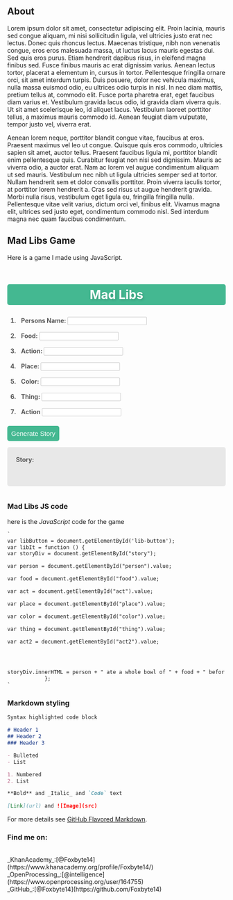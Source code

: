 




## About

 Lorem ipsum dolor sit amet, consectetur adipiscing elit. Proin lacinia, mauris sed congue aliquam, mi nisi sollicitudin ligula, vel ultricies justo erat nec lectus. Donec quis rhoncus lectus. Maecenas tristique, nibh non venenatis congue, eros eros malesuada massa, ut luctus lacus mauris egestas dui. Sed quis eros purus. Etiam hendrerit dapibus risus, in eleifend magna finibus sed. Fusce finibus mauris ac erat dignissim varius. Aenean lectus tortor, placerat a elementum in, cursus in tortor. Pellentesque fringilla ornare orci, sit amet interdum turpis. Duis posuere, dolor nec vehicula maximus, nulla massa euismod odio, eu ultrices odio turpis in nisl. In nec diam mattis, pretium tellus at, commodo elit. Fusce porta pharetra erat, eget faucibus diam varius et. Vestibulum gravida lacus odio, id gravida diam viverra quis. Ut sit amet scelerisque leo, id aliquet lacus. Vestibulum laoreet porttitor tellus, a maximus mauris commodo id. Aenean feugiat diam vulputate, tempor justo vel, viverra erat.

Aenean lorem neque, porttitor blandit congue vitae, faucibus at eros. Praesent maximus vel leo ut congue. Quisque quis eros commodo, ultricies sapien sit amet, auctor tellus. Praesent faucibus ligula mi, porttitor blandit enim pellentesque quis. Curabitur feugiat non nisi sed dignissim. Mauris ac viverra odio, a auctor erat. Nam ac lorem vel augue condimentum aliquam ut sed mauris. Vestibulum nec nibh ut ligula ultricies semper sed at tortor. Nullam hendrerit sem et dolor convallis porttitor. Proin viverra iaculis tortor, at porttitor lorem hendrerit a. Cras sed risus ut augue hendrerit gravida. Morbi nulla risus, vestibulum eget ligula eu, fringilla fringilla nulla. Pellentesque vitae velit varius, dictum orci vel, finibus elit. Vivamus magna elit, ultrices sed justo eget, condimentum commodo nisl. Sed interdum magna nec quam faucibus condimentum. 

## Mad Libs Game

Here is a game I made using JavaScript.
<style>
        
#madlibsbox{
overflow: hidden;
            }
            
            
#madlibshead {
text-align: center;
background-color: #44b891;
color: #fff;
text-shadow: 2px 3px 5px rgb(0, 0, 0, 0.15);
border-radius: 5px;
padding: 7px;
}

input {
border-radius: 2px;
border: solid;
border-width: 1px;
border-color: rgb(201, 201, 201);
}

.inputs {
font-weight: bold;
padding: 8px;
color: rgb(87, 87, 87);
}

#lib-button {
border: none;
padding: 9px;
background-color: #44b891;
color: #fff;
font-size: 15px;
border-radius: 5px;
transition: 0.2s;
}

#lib-button:hover {
cursor: pointer;
box-shadow: 0px 5px 10px rgb(0, 0, 0, 0.2);
}

#story{
padding:20px;
width:80%;
}
            
#storybox{
background-color:rgb(232, 232, 232);
color:rgb(84, 84, 84);
padding: 20px;
border-radius: 5px;
text-align:left;
margin-top:10px;
overflow-y: scroll;
height: 50px;
}
            
</style>
<div id = "madlibsbox">
<body>
<h1 id = "madlibshead">Mad Libs</h1>

<ol>
<li class="inputs">Persons Name: <input type="text" id="person"></li>
<li class="inputs">Food: <input type="text" id="food"></li>
<li class="inputs">Action: <input type="text" id="act"></li>
<li class="inputs">Place: <input type="text" id="place"></li>
<li class="inputs">Color: <input type="text" id="color"></li>
<li class="inputs">Thing: <input type="text" id="thing"></li>
<li class="inputs">Action <input type="text" id="act2"></li>

</ol>

<button id="lib-button">Generate Story</button>

<p id = "storybox"><b>Story:</b><br>
<span id="story"></span>
</p>
</body>
</div>
<script>

var libButton = document.getElementById('lib-button');
var libIt = function () {
var storyDiv = document.getElementById("story");

var person = document.getElementById("person").value;

 var food = document.getElementById("food").value;

var act = document.getElementById("act").value;

var place = document.getElementById("place").value;

var color = document.getElementById("color").value;

var thing = document.getElementById("thing").value;

var act2 = document.getElementById("act2").value;




storyDiv.innerHTML = person + " ate a whole bowl of " + food + " befor he " + act + " all the way to " + place + " an bought a " + color + thing + " then " + act2 + " all the way back home. ";
            };
libButton.addEventListener('click', libIt);



</script>

### Mad Libs JS code
here is the _JavaScript_ code for the game

```markdown 
`
var libButton = document.getElementById('lib-button');
var libIt = function () {
var storyDiv = document.getElementById("story");

var person = document.getElementById("person").value;

var food = document.getElementById("food").value;

var act = document.getElementById("act").value;

var place = document.getElementById("place").value;

var color = document.getElementById("color").value;

var thing = document.getElementById("thing").value;

var act2 = document.getElementById("act2").value;




storyDiv.innerHTML = person + " ate a whole bowl of " + food + " befor he " + act + " all the way to " + place + " an bought a " + color + thing + " then " + act2 + " all the way back home. ";
            };
`
```
### Markdown styling

```markdown 
Syntax highlighted code block

# Header 1
## Header 2
### Header 3

- Bulleted
- List

1. Numbered
2. List

**Bold** and _Italic_ and `Code` text

[Link](url) and ![Image](src)
```

For more details see [GitHub Flavored Markdown](https://guides.github.com/features/mastering-markdown/).


### Find me on:
<br>
_KhanAcademy_:[@Foxbyte14](https://www.khanacademy.org/profile/Foxbyte14/)
<br>
_OpenProcessing_:[@intelligence](https://www.openprocessing.org/user/164755)
<br>
_GitHub_:[@Foxbyte14](https://github.com/Foxbyte14)
<br>
